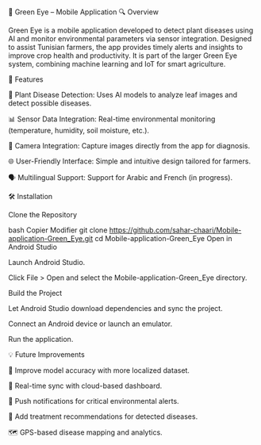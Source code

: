 🌿 Green Eye – Mobile Application
🔍 Overview

Green Eye is a mobile application developed to detect plant diseases using AI and monitor environmental parameters via sensor integration. Designed to assist Tunisian farmers, the app provides timely alerts and insights to improve crop health and productivity. It is part of the larger Green Eye system, combining machine learning and IoT for smart agriculture.

🚀 Features

🌱 Plant Disease Detection: Uses AI models to analyze leaf images and detect possible diseases.

📊 Sensor Data Integration: Real-time environmental monitoring (temperature, humidity, soil moisture, etc.).

📸 Camera Integration: Capture images directly from the app for diagnosis.

🌐 User-Friendly Interface: Simple and intuitive design tailored for farmers.

🗣️ Multilingual Support: Support for Arabic and French (in progress).

🛠️ Installation

Clone the Repository

bash
Copier
Modifier
git clone https://github.com/sahar-chaari/Mobile-application-Green_Eye.git
cd Mobile-application-Green_Eye
Open in Android Studio

Launch Android Studio.

Click File > Open and select the Mobile-application-Green_Eye directory.

Build the Project

Let Android Studio download dependencies and sync the project.

Connect an Android device or launch an emulator.

Run the application.

💡 Future Improvements

🧠 Improve model accuracy with more localized dataset.

📶 Real-time sync with cloud-based dashboard.

🔔 Push notifications for critical environmental alerts.

🧪 Add treatment recommendations for detected diseases.

🗺️ GPS-based disease mapping and analytics.
